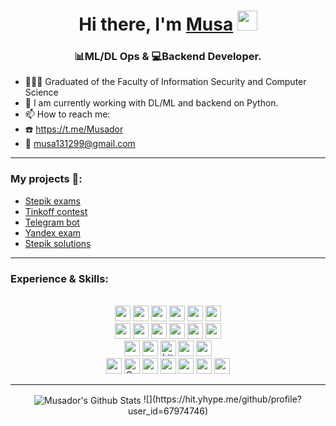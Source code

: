 <h1 align="center">Hi there, I'm <a href="https://t.me/Musador" target="_blank">Musa</a> 
<img src="https://github.com/blackcater/blackcater/raw/main/images/Hi.gif" height="32"/></h1>
<h3 align="center">📊ML/DL Ops  & 💻Backend Developer.</h3>

- 👨🏼‍🎓 Graduated of the Faculty of Information Security and Computer Science
- 💼 I am currently working with DL/ML and backend on Python.
- 📫 How to reach me: 
- ☎️ https://t.me/Musador
- 📧 musa131299@gmail.com 

---

### My projects 🌟:
- [Stepik exams](https://github.com/Musador13/stepik_exam_python)
- [Tinkoff contest](https://github.com/Musador13/Tinkoff-Contest)
- [Telegram bot](https://github.com/Musador13/TestBot)
- [Yandex exam](https://github.com/Musador13/Yandex_exam)
- [Stepik solutions](https://github.com/Musador13/Stepik_examples)
---

### Experience & Skills:
<p align="center">
<br>
<img src="https://img.shields.io/badge/Java-ED8B00?style=for-the-badge&logo=java&logoColor=white" height="25" alt="">
<img src="https://img.shields.io/badge/spring-%236DB33F.svg?style=for-the-badge&logo=spring&logoColor=white" height="25" alt="">
<img src="https://img.shields.io/badge/apache%20tomcat-%23F8DC75.svg?style=for-the-badge&logo=apache-tomcat&logoColor=black" height="25" alt="">
<img src="https://img.shields.io/badge/PostgreSQL-316192?style=for-the-badge&logo=postgresql&logoColor=white" height="25" alt="">
<img src="https://img.shields.io/badge/MySQL-00000F?style=for-the-badge&logo=mysql&logoColor=white" height="25" alt="">
<img src="https://img.shields.io/badge/docker-%230db7ed.svg?style=for-the-badge&logo=docker&logoColor=white" height="25" alt="">
<br>
<img src="https://img.shields.io/badge/heroku-%23430098.svg?style=for-the-badge&logo=heroku&logoColor=white" height="25" alt="">
<img src="https://img.shields.io/badge/Thymeleaf-%23005C0F.svg?style=for-the-badge&logo=Thymeleaf&logoColor=white" height="25" alt="">
<img src="https://img.shields.io/badge/Git-F05032?style=for-the-badge&logo=git&logoColor=white" height="25" alt="">
<img src="https://img.shields.io/badge/sublime_text-%23575757.svg?&style=for-the-badge&logo=sublime-text&logoColor=important" height="25" alt="">
<img src="https://img.shields.io/badge/Apache%20Maven-C71A36?style=for-the-badge&logo=Apache%20Maven&logoColor=white)" height="25" alt="">
<img src="https://img.shields.io/badge/Oracle-F80000?style=for-the-badge&logo=oracle&logoColor=white" height="25" alt="">
<br>
<img src="https://img.shields.io/badge/Microsoft%20SQL%20Sever-CC2927?style=for-the-badge&logo=microsoft%20sql%20server&logoColor=white" height="25" alt="">
<img src="https://img.shields.io/badge/github-%23121011.svg?style=for-the-badge&logo=github&logoColor=white" height="25" alt="">
<img src="https://img.shields.io/badge/Telegram-2CA5E0?style=for-the-badge&logo=telegram&logoColor=white" height="25" alt="https://t.me/Musador">
<img src="https://img.shields.io/badge/IntelliJIDEA-000000.svg?style=for-the-badge&logo=intellij-idea&logoColor=white" height="25" alt="">
<img src="https://img.shields.io/badge/Notion-%23000000.svg?style=for-the-badge&logo=notion&logoColor=white" height="25" alt="">
<br>
<img src="https://img.shields.io/badge/Udemy-A435F0?style=for-the-badge&logo=Udemy&logoColor=white" height="25" alt="">
<img src="https://img.shields.io/badge/Coursera-%230056D2.svg?style=for-the-badge&logo=Coursera&logoColor=white" height="25" alt="Coursera">
<img src="https://img.shields.io/badge/Codewars-B1361E?style=for-the-badge&logo=codewars&logoColor=grey" height="25" alt="">  
<img src="https://img.shields.io/badge/LeetCode-000000?style=for-the-badge&logo=LeetCode&logoColor=#d16c06" height="25" alt="">
<img src="https://img.shields.io/badge/-Stackoverflow-FE7A16?style=for-the-badge&logo=stack-overflow&logoColor=white" height="25" alt="">
<img src="https://img.shields.io/badge/Codeforces-445f9d?style=for-the-badge&logo=Codeforces&logoColor=white" height="25" alt="">
<img src="https://img.shields.io/badge/-Hackerrank-2EC866?style=for-the-badge&logo=HackerRank&logoColor=white" height="25" alt=""> 
</p>

---

<p align="center">
<img align="center" alt="Musador's Github Stats" src="https://github-readme-stats.vercel.app/api?username=Musador13&show_icons=true&hide_border=true"/>
![](https://hit.yhype.me/github/profile?user_id=67974746)
</p>
